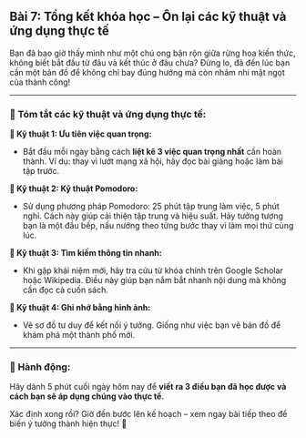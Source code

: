 ## Bài 7: Tổng kết khóa học – Ôn lại các kỹ thuật và ứng dụng thực tế

Bạn đã bao giờ thấy mình như một chú ong bận rộn giữa rừng hoa kiến thức, không biết bắt đầu từ đâu và kết thúc ở đâu chưa? Đừng lo, đã đến lúc bạn cần một bản đồ để không chỉ bay đúng hướng mà còn nhâm nhi mật ngọt của thành công!

---

### 📌 Tóm tắt các kỹ thuật và ứng dụng thực tế:

**🔹 Kỹ thuật 1: Ưu tiên việc quan trọng:**
- Bắt đầu mỗi ngày bằng cách **liệt kê 3 việc quan trọng nhất** cần hoàn thành. Ví dụ: thay vì lướt mạng xã hội, hãy đọc bài giảng hoặc làm bài tập trước.

**🔹 Kỹ thuật 2: Kỹ thuật Pomodoro:**
- Sử dụng phương pháp Pomodoro: 25 phút tập trung làm việc, 5 phút nghỉ. Cách này giúp cải thiện tập trung và hiệu suất. Hãy tưởng tượng bạn là một đầu bếp, nấu nướng theo từng bước thay vì làm mọi thứ cùng lúc.

**🔹 Kỹ thuật 3: Tìm kiếm thông tin nhanh:**
- Khi gặp khái niệm mới, hãy tra cứu từ khóa chính trên Google Scholar hoặc Wikipedia. Điều này giúp bạn nắm bắt nhanh nội dung mà không cần đọc cả cuốn sách.

**🔹 Kỹ thuật 4: Ghi nhớ bằng hình ảnh:**
- Vẽ sơ đồ tư duy để kết nối ý tưởng. Giống như việc bạn vẽ bản đồ để khám phá một thành phố mới.

---

### 🚀 Hành động:

Hãy dành 5 phút cuối ngày hôm nay để **viết ra 3 điều bạn đã học được và cách bạn sẽ áp dụng chúng vào thực tế**. 

Xác định xong rồi? Giờ đến bước lên kế hoạch – xem ngay bài tiếp theo để biến ý tưởng thành hiện thực! 🎯